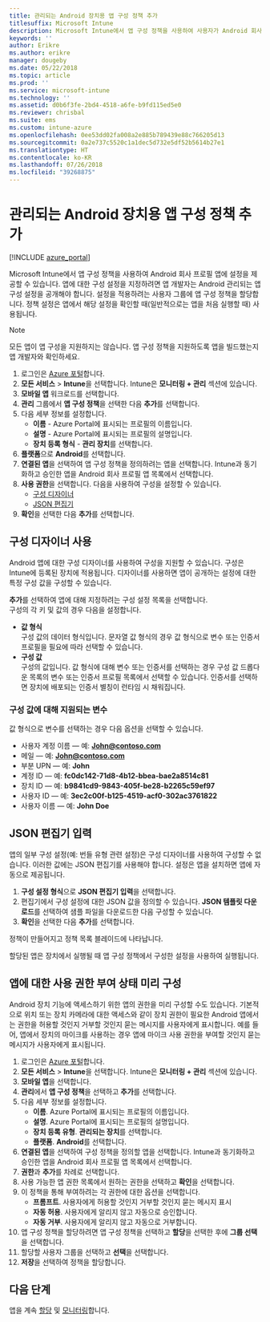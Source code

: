 ```yaml
---
title: 관리되는 Android 장치용 앱 구성 정책 추가
titlesuffix: Microsoft Intune
description: Microsoft Intune에서 앱 구성 정책을 사용하여 사용자가 Android 회사 프로필 앱을 실행할 때 설정을 제공할 수 있습니다.
keywords: ''
author: Erikre
ms.author: erikre
manager: dougeby
ms.date: 05/22/2018
ms.topic: article
ms.prod: ''
ms.service: microsoft-intune
ms.technology: ''
ms.assetid: d0b6f3fe-2bd4-4518-a6fe-b9fd115ed5e0
ms.reviewer: chrisbal
ms.suite: ems
ms.custom: intune-azure
ms.openlocfilehash: 0ee53dd02fa008a2e885b789439e88c766205d13
ms.sourcegitcommit: 0a2e737c5520c1a1dec5d732e5df52b5614b27e1
ms.translationtype: HT
ms.contentlocale: ko-KR
ms.lasthandoff: 07/26/2018
ms.locfileid: "39268875"
---
```

# <a name="add-app-configuration-policies-for-managed-android-devices"></a>관리되는 Android 장치용 앱 구성 정책 추가

[!INCLUDE [azure_portal](./includes/azure_portal.md)]

Microsoft Intune에서 앱 구성 정책을 사용하여 Android 회사 프로필 앱에 설정을 제공할 수 있습니다. 앱에 대한 구성 설정을 지정하려면 앱 개발자는 Android 관리되는 앱 구성 설정을 공개해야 합니다. 설정을 적용하려는 사용자 그룹에 앱 구성 정책을 할당합니다.  정책 설정은 앱에서 해당 설정을 확인할 때(일반적으로는 앱을 처음 실행할 때) 사용됩니다.

> [!Note]  
> 모든 앱이 앱 구성을 지원하지는 않습니다. 앱 구성 정책을 지원하도록 앱을 빌드했는지 앱 개발자와 확인하세요.

1. 로그인은 [Azure 포털](https://portal.azure.com)합니다.
2. **모든 서비스** > **Intune**을 선택합니다. Intune은 **모니터링 + 관리** 섹션에 있습니다.
3. **모바일 앱** 워크로드를 선택합니다.
4. **관리** 그룹에서 **앱 구성 정책**을 선택한 다음 **추가**를 선택합니다.
5. 다음 세부 정보를 설정합니다.
    - **이름** - Azure Portal에 표시되는 프로필의 이름입니다.
    - **설명** - Azure Portal에 표시되는 프로필의 설명입니다.
    - **장치 등록 형식** - **관리 장치**를 선택합니다.
6. **플랫폼**으로 **Android**를 선택합니다.
7. **연결된 앱**을 선택하여 앱 구성 정책을 정의하려는 앱을 선택합니다. Intune과 동기화하고 승인한 앱을 Android 회사 프로필 앱 목록에서 선택합니다.
8. **사용 권한**을 선택합니다. 다음을 사용하여 구성을 설정할 수 있습니다.
    - [구성 디자이너](#Use-the-configuration-designer)
    - [JSON 편집기](#Enter-the-JSON-editor)
9. **확인**을 선택한 다음 **추가**를 선택합니다.

## <a name="use-the-configuration-designer"></a>구성 디자이너 사용

Android 앱에 대한 구성 디자이너를 사용하여 구성을 지원할 수 있습니다. 구성은 Intune에 등록된 장치에 적용됩니다. 디자이너를 사용하면 앱이 공개하는 설정에 대한 특정 구성 값을 구성할 수 있습니다.

**추가**를 선택하여 앱에 대해 지정하려는 구성 설정 목록을 선택합니다.  
구성의 각 키 및 값의 경우 다음을 설정합니다.

  - **값 형식**  
    구성 값의 데이터 형식입니다. 문자열 값 형식의 경우 값 형식으로 변수 또는 인증서 프로필을 필요에 따라 선택할 수 있습니다.
  - **구성 값**  
    구성의 값입니다. 값 형식에 대해 변수 또는 인증서를 선택하는 경우 구성 값 드롭다운 목록의 변수 또는 인증서 프로필 목록에서 선택할 수 있습니다.  인증서를 선택하면 장치에 배포되는 인증서 별칭이 런타임 시 채워집니다.
    
### <a name="supported-variables-for-configuration-values"></a>구성 값에 대해 지원되는 변수

값 형식으로 변수를 선택하는 경우 다음 옵션을 선택할 수 있습니다.
- 사용자 계정 이름 — 예: **John@contoso.com**
- 메일 — 예: **John@contoso.com**
- 부분 UPN — 예: **John**
- 계정 ID — 예: **fc0dc142-71d8-4b12-bbea-bae2a8514c81**
- 장치 ID — 예: **b9841cd9-9843-405f-be28-b2265c59ef97**
- 사용자 ID — 예: **3ec2c00f-b125-4519-acf0-302ac3761822**
- 사용자 이름 — 예: **John Doe**


## <a name="enter-the-json-editor"></a>JSON 편집기 입력

앱의 일부 구성 설정(예: 번들 유형 관련 설정)은 구성 디자이너를 사용하여 구성할 수 없습니다. 이러한 값에는 JSON 편집기를 사용해야 합니다. 설정은 앱을 설치하면 앱에 자동으로 제공됩니다.

1. **구성 설정 형식**으로 **JSON 편집기 입력**을 선택합니다.
2. 편집기에서 구성 설정에 대한 JSON 값을 정의할 수 있습니다. **JSON 템플릿 다운로드**를 선택하여 샘플 파일을 다운로드한 다음 구성할 수 있습니다.
3. **확인**을 선택한 다음 **추가**를 선택합니다.

정책이 만들어지고 정책 목록 블레이드에 나타납니다.

할당된 앱은 장치에서 실행될 때 앱 구성 정책에서 구성한 설정을 사용하여 실행됩니다.

## <a name="preconfigure-the-permissions-grant-state-for-apps"></a>앱에 대한 사용 권한 부여 상태 미리 구성

Android 장치 기능에 액세스하기 위한 앱의 권한을 미리 구성할 수도 있습니다. 기본적으로 위치 또는 장치 카메라에 대한 액세스와 같이 장치 권한이 필요한 Android 앱에서는 권한을 허용할 것인지 거부할 것인지 묻는 메시지를 사용자에게 표시합니다. 예를 들어, 앱에서 장치의 마이크를 사용하는 경우 앱에 마이크 사용 권한을 부여할 것인지 묻는 메시지가 사용자에게 표시됩니다.

1. 로그인은 [Azure 포털](https://portal.azure.com)합니다.
2. **모든 서비스** > **Intune**을 선택합니다. Intune은 **모니터링 + 관리** 섹션에 있습니다.
3. **모바일 앱**을 선택합니다.
3. **관리**에서 **앱 구성 정책**을 선택하고 **추가**를 선택합니다.
4. 다음 세부 정보를 설정합니다.
    - **이름**. Azure Portal에 표시되는 프로필의 이름입니다.
    - **설명**. Azure Portal에 표시되는 프로필의 설명입니다.
    - **장치 등록 유형**. **관리되는 장치**를 선택합니다.
    - **플랫폼**. **Android**를 선택합니다.
5. **연결된 앱**을 선택하여 구성 정책을 정의할 앱을 선택합니다. Intune과 동기화하고 승인한 앱을 Android 회사 프로필 앱 목록에서 선택합니다.
6. **권한**과 **추가**를 차례로 선택합니다.
7. 사용 가능한 앱 권한 목록에서 원하는 권한을 선택하고 **확인**을 선택합니다.
8. 이 정책을 통해 부여하려는 각 권한에 대한 옵션을 선택합니다.
    - **프롬프트**. 사용자에게 허용할 것인지 거부할 것인지 묻는 메시지 표시
    - **자동 허용**. 사용자에게 알리지 않고 자동으로 승인합니다.
    - **자동 거부**. 사용자에게 알리지 않고 자동으로 거부합니다.
9. 앱 구성 정책을 할당하려면 앱 구성 정책을 선택하고 **할당**을 선택한 후에 **그룹 선택**을 선택합니다.
10. 할당할 사용자 그룹을 선택하고 **선택**을 선택합니다.
11. **저장**을 선택하여 정책을 할당합니다.

## <a name="next-steps"></a>다음 단계

앱을 계속 [할당](apps-deploy.md) 및 [모니터링](apps-monitor.md)합니다.

